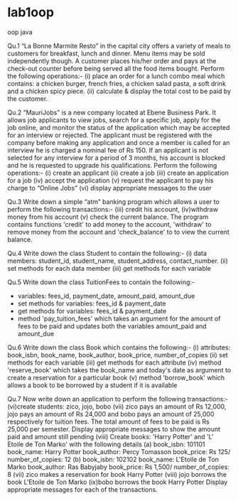 # lab1oop
oop java

Qu.1 “La Bonne Marmite Resto” in the capital city offers a variety of meals to customers for breakfast, lunch and dinner. Menu items may be sold independently though. A customer places his/her order and pays at the check-out counter before being served all the food items bought. Perform the following operations:-
  (i) place an order for a lunch combo meal which contains: a chicken burger, french fries, a chicken salad pasta, a soft drink and a chicken spicy piece.
  (ii) calculate & display the total cost to be paid by the customer.

Qu.2 “MauriJobs” is a new company located at Ebene Business Park. It allows job applicants to view jobs, search for a specific job, apply for the job online, and monitor the status of the application which may be accepted for an interview or rejected. The applicant must be registered with the company before making any application and once a member is called for an interview he is charged a nominal fee of Rs 150. If an applicant is not selected for any interview for a period of 3 months, his account is blocked and he is requested to upgrade his qualifications.
Perform the following operations:-
  (i) create an applicant
  (ii) create a job
  (iii) create an application for a job
  (iv) accept the application
  (v) request the applicant to pay his charge to “Online Jobs”
  (vi) display appropriate messages to the user

Qu.3 Write down a simple “atm” banking program which allows a user to perform the following transactions:-
(iii) credit his account,
(iv)withdraw money from his account
(v) check the current balance.
The program contains functions 'credit' to add money to the account, 'withdraw' to remove money from the account and 'check_balance' to to view the current balance.

Qu.4 Write down the class Student to contain the following:-
(i) data members: student_id, student_name, student_address, contact_number.
(ii) set methods for each data member
(iii) get methods for each variable

Qu.5 Write down the class TuitionFees to contain the following:-
- variables: fees_id, payment_date, amount_paid, amount_due
- set methods for variables: fees_id & payment_date
- get methods for variables: fees_id & payment_date
- method 'pay_tuition_fees' which takes an argument for the amount of fees to be paid and updates both the variables amount_paid and amount_due

Qu.6 Write down the class Book which contains the following:-
(i) attributes: book_isbn, book_name, book_author, book_price, number_of_copies
(ii) set methods for each variable
(iii) get methods for each attribute
(iv) method 'reserve_book' which takes the book_name and today's date as argument to create a reservation for a particular book
(v) method 'borrow_book' which allows a book to be borrowed by a student if it is available

Qu.7 Now write down an application to perform the following transactions:-
(vi)create students: zico, jojo, bobo
(vii) zico pays an amount of Rs 12,000, jojo pays an amount of Rs 24,000 and bobo pays an amount of 25,000 respectively for tuition fees. The total amount of fees to be paid is Rs 25,000 per semester. Display appropriate messages to show the amount paid and amount still pending
(viii) Create books: 'Harry Potter' and 'L' Etoile de Ton Marko' with the following details
(a) book_isbn: 101101
book_name: Harry Potter
book_author: Percy Tomasson
book_price: Rs 125/
number_of_copies: 12
(b) book_isbn: 102102
book_name: L'Etoile de Ton Marko
book_author: Ras Babyjaby
book_price: Rs 1,500/
number_of_copies: 8
(vii) zico makes a reservation for book Harry Potter
(viii) jojo borrows the book L'Etoile de Ton Marko
(ix)bobo borrows the book Harry Potter
Display appropriate messages for each of the transactions.
